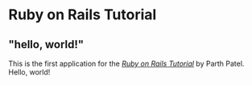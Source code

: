 # Ruby on Rails Tutorial

## "hello, world!"

This is the first application for the
[*Ruby on Rails Tutorial*](https://www.railstutorial.org/)
by Parth Patel. Hello, world!